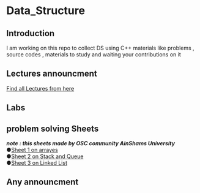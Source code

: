 # Data_Structure
## Introduction
I am working on this repo to collect DS using C++ materials like problems , source codes , materials to study and waiting your contributions on it 
## Lectures announcment 
[Find all Lectures from here](https://github.com/Abdelrhman-Sayed70/Data_Structure/tree/main/Lectures)
## Labs
## problem solving Sheets
***note : this sheets made by OSC community AinShams University***<br />
●[Sheet 1 on arrayes](https://leetcode.com/list/9rbyjeyv/)<br />
●[Sheet 2 on Stack and Queue](https://leetcode.com/list/9nmislwj/)<br />
●[Sheet 3 on Linked List](https://leetcode.com/list/9delnpat/)<br />
## Any announcment
